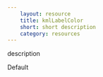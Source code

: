 ```yaml
---
    layout: resource
    title: kmlLabelColor
    short: short description
    category: resources
---
```


description

Default

